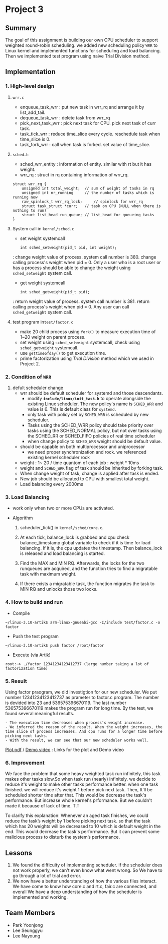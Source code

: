 

Project 3
===================

## Summary 

The goal of this assignment is building our own CPU scheduler to support weighted round-robin scheduling. we added new scheduling policy `WRR` to Linux kernel and implemented functions for scheduling and load balancing. Then we implemented test program using naive Trial Division method. 


## Implementation


### 1. High-level design 

1. `wrr.c`

	- enqueue_task_wrr : put new task in wrr_rq and arrange it by list_add_tail.
	- dequeue_task_wrr : delete task from wrr_rq
	- pick_next_task_wrr : pick next task for CPU. pick next task of curr task.
	- task_tick_wrr : reduce time_slice every cycle. reschedule task when time_slice is 0.
	- task_fork_wrr : call when task is forked. set value of time_slice.

2. `sched.h`

	- sched_wrr_entity : information of entity. similar with rt but it has weight.
	- wrr_rq : struct in rq containing information of wrr_rq.
	
	```
	struct wrr_rq {
		unsigned int total_weight; 	// sum of weight of tasks in rq
		unsigned int nr_running 	// the number of tasks which is running now
		raw_spinlock_t wrr_rq_lock; 	// spinlock for wrr_rq
		struct task_struct *curr;	// task on CPU (NULL when there is nothing to run)
		struct list_head run_queue;	// list_head for queueing tasks
	}
	```

3.  System call in `kernel/sched.c`
	
	
	- set weight systemcall
		
		```
		int sched_setweight(pid_t pid, int weight);
		```
		
	: change weight value of process. system call number is 380. change calling process's weight when pid = 0. Only a user who is a root user or has a process should be able to change the weight using `sched_setweight` system call.
	
	- get weight systemcall
		
		```
		int sched_getweight(pid_t pid);
		```
		
	: return weight value of process. system call number is 381. return calling process's weight when pid = 0. Any user can call `sched_getweight` system call.
	
	
4. test program in`test/factor.c`
		
	- make 20 child process using `fork()` to measure execution time of 1~20 weight on parent process.
	- set weight using `sched_setweight` systemcall, check using `sched_getweight` systemcall.
	- use `gettimeofday()` to get execution time.
	- prime factorization using _Trial Division_ method which we used in Project 2.



### 2. Condition of `WRR`

1. defult scheduler change
	- wrr should be default scheduler for systemd and those descendants. 
		- modify **`include/linux/init_task.h`** to operate alongside the existing Linux scheduler. The new policy's name is `SCHED_WRR` and value is 6. This is default class for `systemd`.   
		- only task with policy set by `SCHED_WRR` is scheduled by new scheduler.
		- Tasks using the SCHED_WRR policy should take priority over tasks using the SCHED_NORMAL policy, but not over tasks using the SCHED_RR or SCHED_FIFO policies of real time scheduler
		- when change policy to `SCHED_WRR`  weight should be default value.
	- should be capable on both multiprocessor and uniprocessor
		- we need proper synchronization and rock.  we referenced existing kernel scheduler rock
	- weight : 1~ 20 / time quantom of each job : weight * 10ms
	- weight and `SCHED_WRR` flag of task should be inherited by forking task.
	- When change weight of task, change is applied after task is ended.
	- New job should be allocated to CPU with smallest total weight.
	- Load balancing every 2000ms  


### 3. Load Balancing 

- work only when two or more CPUs are activated.

- Algorithm

	1. scheduler_tick() in `kernel/sched/core.c`.

	2. At each tick, balance_lock is grabbed and cpu check balance_timestamp global variable to check if it is time for load balancing. If it is, the cpu updates the timestamp. Then balance_lock is released and load balancing is started.

	3. Find the MAX and MIN RQ. Afterwards, the locks for the two runqueues are acquired, and the function tries to find a migratable task with maximum weight.

	4. If there exists a migratable task, the function migrates the task to MIN RQ and unlocks those two locks.


### 4. How to build and run

- Compile

```
~/linux-3.10-artik$ arm-linux-gnueabi-gcc -I/include test/factor.c -o factor
```

- Push the test program

```
~/linux-3.10-artik$ push factor /root/factor
```

- Execute (via Artik)

```
root:~> ./factor 12341234123412737 (large number taking a lot of factorization time)
```

### 5. Result

Using factor praogram, we did investigtion for our new scheduler. We put number 12341234123412737 as prameter to factor.c program. The number is devided into 23 and 536575396670119. The last number 536575396670119 makes the program run for long time. By the test, we found several meaningful results.

	- The execution time decreases when process's weight increase.
	- We inferred the reason of the result. When the weight increases, the time slice of process increases. And cpu runs for a longer time before picking next tasks.
	- With the result, we can see that our new scheduler works well.
	
[Plot.pdf](os-team15/plot.pdf) / [Demo video](https://youtu.be/OxrHg6ui5Mo) : Links for the plot and Demo video

### 6. Improvement

We face the problem that some heavy weighted task run infinitely, this task makes other tasks slow.So when task run (nearly) infinitely. we decide to reduce it's weight to make other tasks performance better. when one task finished. we will reduce it's weight 1 before pick next task. Then, It'll be scheduled shorter time after that. This would be decrease the task's performance. But increase whole kernel's prformance. But we couldn't made it because of lack of time. T.T

To clarify this explanation: Whenever an aged task finishes, we could reduce the task’s weight by 1 before picking next task. so that the task which has 20 weights will be decreased to 10 which is default weight in the end. This would decrease the task's performance. But it can prevent some malicious process to disturb the system’s performance. 

## Lessons

1. We found the difficulty of implementing scheduler. If the scheduler does not work properly, we can't even know what went wrong. So We have to go through a lot of trial and error.
2. We now have a better understanding of how the various files interact. We have come to know how core.c and rt.c, fair.c are connected, and overall We have a deep understanding of how the scheduler is implemented and working.


## Team Members

* Park Yoonjong
* Lee Seunggyu
* Lee Nayoung
